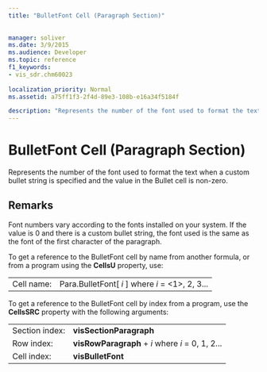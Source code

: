 ```yaml
---
title: "BulletFont Cell (Paragraph Section)"
 
 
manager: soliver
ms.date: 3/9/2015
ms.audience: Developer
ms.topic: reference
f1_keywords:
- vis_sdr.chm60023
 
localization_priority: Normal
ms.assetid: a75ff1f3-2f4d-89e3-108b-e16a34f5184f

description: "Represents the number of the font used to format the text when a custom bullet string is specified and the value in the Bullet cell is non-zero."
---
```


# BulletFont Cell (Paragraph Section)

Represents the number of the font used to format the text when a custom bullet string is specified and the value in the Bullet cell is non-zero. 
  
## Remarks

Font numbers vary according to the fonts installed on your system. If the value is 0 and there is a custom bullet string, the font used is the same as the font of the first character of the paragraph.
  
To get a reference to the BulletFont cell by name from another formula, or from a program using the **CellsU** property, use: 
  
|||
|:-----|:-----|
| Cell name:  <br/> | Para.BulletFont[  *i*  ]            where  *i*  = <1>, 2, 3...  <br/> |
   
To get a reference to the BulletFont cell by index from a program, use the **CellsSRC** property with the following arguments: 
  
|||
|:-----|:-----|
| Section index:  <br/> |**visSectionParagraph** <br/> |
| Row index:  <br/> |**visRowParagraph** +  *i*            where  *i*  = 0, 1, 2...  <br/> |
| Cell index:  <br/> |**visBulletFont** <br/> |
   

